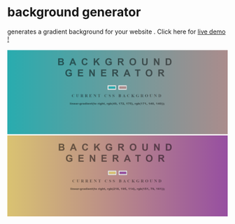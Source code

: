 # background generator
 generates a gradient background for your website .
 Click here for <a href="https://smartikaa.github.io/background-generator/"> live demo ! </a>
 <br><br>
 <img src="pic1.png"/><br>
  <img src="pic2.png"/>
